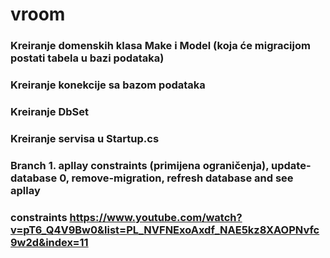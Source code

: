 # vroom
### Kreiranje domenskih klasa Make i Model (koja će migracijom postati tabela u bazi podataka)
### Kreiranje konekcije sa bazom podataka
### Kreiranje DbSet
### Kreiranje servisa u Startup.cs
### Branch 1. apllay constraints (primijena ograničenja), update-database 0, remove-migration, refresh database and see apllay 
### constraints             https://www.youtube.com/watch?v=pT6_Q4V9Bw0&list=PL_NVFNExoAxdf_NAE5kz8XAOPNvfc9w2d&index=11
